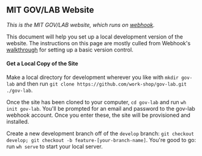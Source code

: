 ## MIT GOV/LAB Website

*This is the MIT GOV/LAB website, which runs on [webhook](http://www.webhook.com).*


This document will help you set up a local development version of the website. The instructions on this page are mostly culled from Webhook's [walkthrough](http://www.webhook.com/docs/collaborative-development/) for setting up a basic version control.

#### Get a Local Copy of the Site

Make a local directory for development wherever you like with ```mkdir gov-lab``` and then run ```git clone https://github.com/work-shop/gov-lab.git ./gov-lab```.

Once the site has been cloned to your computer, `cd gov-lab` and run `wh init gov-lab`. You'll be prompted for an email and password to the gov-lab webhook account. Once you enter these, the site will be provisioned and installed.

Create a new development branch off of the `develop` branch: ```git checkout develop; git checkout -b feature-[your-branch-name]```. You're good to go: run ```wh serve``` to start your local server.